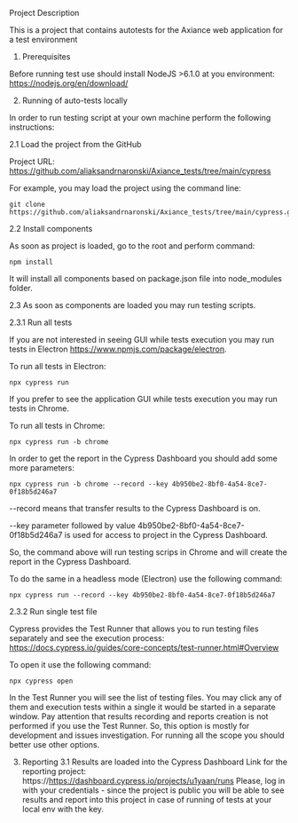 Project Description

This is a project that contains autotests for the Axiance web application for a test environment



1. Prerequisites

Before running test use should install NodeJS >6.1.0 at you environment: https://nodejs.org/en/download/

2. Running of auto-tests locally

In order to run testing script at your own machine perform the following instructions:

2.1 Load the project from the GitHub

Project URL: https://github.com/aliaksandrnaronski/Axiance_tests/tree/main/cypress

For example, you may load the project using the command line:
```
git clone https://github.com/aliaksandrnaronski/Axiance_tests/tree/main/cypress.git
```
2.2 Install components

As soon as project is loaded, go to the root and perform command:
```
npm install
```
It will install all components based on package.json file into node_modules folder.

2.3 As soon as components are loaded you may run testing scripts.

2.3.1 Run all tests

If you are not interested in seeing GUI while tests execution you may run tests in Electron https://www.npmjs.com/package/electron.

To run all tests in Electron:
```
npx cypress run
```
If you prefer to see the application GUI while tests execution you may run tests in Chrome.

To run all tests in Chrome:
```
npx cypress run -b chrome
```
In order to get the report in the Cypress Dashboard you should add some more parameters:
```
npx cypress run -b chrome --record --key 4b950be2-8bf0-4a54-8ce7-0f18b5d246a7
```
--record means that transfer results to the Cypress Dashboard is on.

--key parameter followed by value 4b950be2-8bf0-4a54-8ce7-0f18b5d246a7 is used for access to project in the Cypress Dashboard.

So, the command above will run testing scrips in Chrome and will create the report in the Cypress Dashboard.

To do the same in a headless mode (Electron) use the following command:
```
npx cypress run --record --key 4b950be2-8bf0-4a54-8ce7-0f18b5d246a7
```
2.3.2 Run single test file

Cypress provides the Test Runner that allows you to run testing files separately and see the execution process: https://docs.cypress.io/guides/core-concepts/test-runner.html#Overview

To open it use the following command:
```
npx cypress open
```
In the Test Runner you will see the list of testing files. You may click any of them and execution tests within a single it would be started in a separate window. Pay attention that results recording and reports creation is not performed if you use the Test Runner. So, this option is mostly for development and issues investigation. For running all the scope you should better use other options.

3. Reporting
   3.1 Results are loaded into the Cypress Dashboard
   Link for the reporting project: https://https://dashboard.cypress.io/projects/u1yaan/runs Please, log in with your credentials - since the project is public you will be able to see results and report into this project in case of running of tests at your local env with the key.